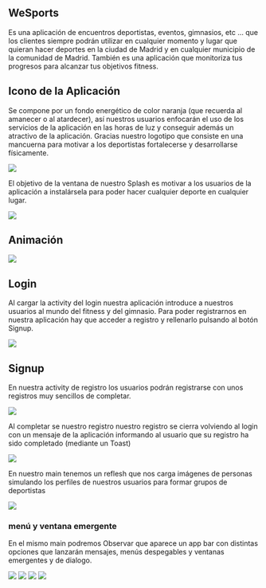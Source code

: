 ## WeSports
Es una aplicación de encuentros deportistas, eventos, gimnasios, etc ... que los clientes
siempre podrán utilizar en cualquier momento y lugar que quieran hacer deportes en la ciudad de Madrid y en cualquier municipio de la comunidad de Madrid. También es una aplicación
que monitoriza tus progresos para alcanzar tus objetivos fitness.
## Icono de la Aplicación
Se compone por un fondo energético de color naranja (que recuerda al amanecer o al atardecer), así nuestros usuarios enfocarán el uso de los servicios
de la aplicación en las horas de luz y conseguir además un atractivo de la aplicación. Gracias nuestro logotipo que consiste en una mancuerna para motivar
a los deportistas fortalecerse y desarrollarse físicamente.

![](img/logo.png)

El objetivo de la ventana de nuestro Splash es motivar a los usuarios de la aplicación
a instalársela para poder hacer cualquier deporte en cualquier lugar.

![](img/splash.png)


## Animación
![](img/giftanimado.gif)
## Login
Al cargar la activity del login nuestra aplicación introduce a nuestros usuarios al mundo del fitness
y del gimnasio. Para poder registrarnos en nuestra aplicación hay que acceder a registro y rellenarlo
pulsando al botón Signup.

![](img/log.png)

## Signup
En nuestra activity de registro los usuarios podrán registrarse con unos registros
muy sencillos de completar.


![](img/signup.png)

Al completar se nuestro registro nuestro registro se cierra volviendo al login con un mensaje de la aplicación
informando al usuario que su registro ha sido completado (mediante un Toast)


![](img/loginaftersignup.png)

En nuestro main tenemos un reflesh que nos carga imágenes de personas
simulando los perfiles de nuestros usuarios para formar grupos de deportistas

![](img/activitymainscreenshot.png)

### menú y ventana emergente

En el mismo main podremos Observar que aparece un app bar con distintas opciones
que lanzarán mensajes, menús despegables y ventanas emergentes y de dialogo.

![](img/settings.png)
![](img/copy.png)
![](img/menudespegable.png)
![](img/alertdialog.png)

